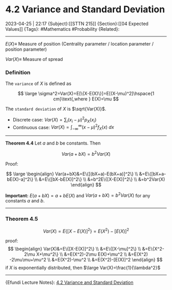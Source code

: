 # 4.2 Variance and Standard Deviation
2023-04-25 | 22:17
{Subject}:[[STTN 215]]
{Section}:[[04 Expected Values]]
{Tags}: #Mathematics #Probability 
{Related}:

--- 

$E(X)\equiv$ Measure of position (Centrality parameter / location parameter / position parameter)

$Var(X) \equiv$ Measure of spread

### Definition

The `variance` of $X$ is defined as

$$
\large
\sigma^2=Var(X)=E[\{X-E(X)\}]=E[(X-\mu)^2]\hspace{1 cm}\text{,where } E(X)=\mu 
$$

The `standard deviation` of $X$ is $\sqrt{Var(X)}$.

-   Discrete case: $Var(X)=\sum_i(x_i-\mu)^2p_X(x_i)$
-   Continuous case: $Var(X)=\int^\infty_{-\infty}(x-\mu)^2f_X(x)~dx$

---
**Theorem 4.4**
Let $a$ and $b$ be constants. Then

$$ Var(a+bX)=b^2Var(X) $$

Proof:

$$
\large
\begin{align}
Var(a+bX)&=E\{[(bX+a)-E(bX+a)]^2\} \\
&=E\{[bX+a-bE(X)-a]^2\} \\
&=E\{[bX-bE(X)]^2\} \\
&=b^2E\{[X-E(X)]^2\} \\
&=b^2Var(X)
\end{align}
$$

**Important:** $E (a + bX) = a + bE (X)$ and $Var (a + bX) = b^2Var (X)$ for any constants $a$ and $b$.

---
### Theorem 4.5 

$$ 
Var(X)=E\{[X-E(X)]^2\}=E(X^2)-[E(X)]^2
$$

proof:
$$
\begin{align}
Var(X)&=E\{[X-E(X)]^2\} \\
&=E\{[X-\mu]^2\} \\
&=E\{X^2-2\mu X+\mu^2\} \\
&=E(X^2)-2\mu E(X)+\mu^2 \\
&=E(X^2) -2\mu\mu+\mu^2 \\
&=E(X^2)-\mu^2 \\ 
&=E(X^2)-[E(X)]^2
\end{align}
$$
if $X$ is exponentially distributed, then $\large Var(X)=\frac{1}{\lambda^2}$

--- 
{Efundi Lecture Notes}: [4.2 Variance and Standard Deviation](https://efundi.nwu.ac.za/access/content/group/abd2a584-0a55-418c-9973-de94cd06741e/Slides/STTN215_Chapter4_Expected_Values.pdf)